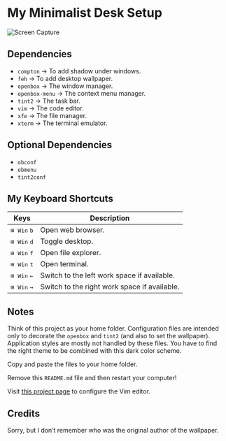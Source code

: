 My Minimalist Desk Setup
========================

![Screen Capture](https://user-images.githubusercontent.com/1669261/105722840-a8483f80-5f58-11eb-82ef-3d3de6042c14.png)

Dependencies
------------

 - `compton` → To add shadow under windows.
 - `feh` → To add desktop wallpaper.
 - `openbox` → The window manager.
 - `openbox-menu` → The context menu manager.
 - `tint2` → The task bar.
 - `vim` → The code editor.
 - `xfe` → The file manager.
 - `xterm` → The terminal emulator.

Optional Dependencies
---------------------

 - `obconf`
 - `obmenu`
 - `tint2conf`

My Keyboard Shortcuts
---------------------

Keys | Description
---- | -----------
<kbd>⊞ Win</kbd> <kbd>b</kbd> | Open web browser.
<kbd>⊞ Win</kbd> <kbd>d</kbd> | Toggle desktop.
<kbd>⊞ Win</kbd> <kbd>f</kbd> | Open file explorer.
<kbd>⊞ Win</kbd> <kbd>t</kbd> | Open terminal.
<kbd>⊞ Win</kbd> <kbd>←</kbd> | Switch to the left work space if available.
<kbd>⊞ Win</kbd> <kbd>→</kbd> | Switch to the right work space if available.

Notes
-----

Think of this project as your home folder. Configuration files are intended only to decorate the `openbox` and `tint2` (and also to set the wallpaper). Application styles are mostly not handled by these files. You have to find the right theme to be combined with this dark color scheme.

Copy and paste the files to your home folder.

Remove this `README.md` file and then restart your computer!

Visit [this project page](https://github.com/taufik-nurrohman/vim) to configure the Vim editor.

Credits
-------

Sorry, but I don&rsquo;t remember who was the original author of the wallpaper.

